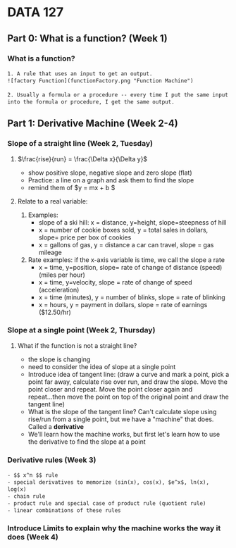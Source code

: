 # DATA 127

## Part 0:  What is a function? (Week 1)

### What is a function?
	1. A rule that uses an input to get an output.  
	![factory Function](functionFactory.png "Function Machine")

	2. Usually a formula or a procedure -- every time I put the same input into the formula or procedure, I get the same output.


## Part 1:  Derivative Machine (Week 2-4)

### Slope of a straight line (Week 2, Tuesday)

1. $\frac{rise}{run} = \frac{\Delta x}{\Delta y}$

	- show positive slope, negative slope and zero slope (flat)
	- Practice: a line on a graph and ask them to find the slope
 	- remind them of $y = mx + b $

2. Relate to a real variable:  
	1. Examples:  
		- slope of a ski hill:  x = distance, y=height, slope=steepness of hill
		- x = number of cookie boxes sold, y = total sales in dollars, slope= price per box of cookies 
		- x = gallons of gas, y = distance a car can travel, slope = gas mileage
	2. Rate examples:  if the x-axis variable is time, we call the slope a rate
	 	- x = time, y=position, slope= rate of change of distance (speed) (miles per hour)
		- x = time, y=velocity, slope = rate of change of speed (acceleration)
		- x = time (minutes), y = number of blinks, slope = rate of blinking
		- x = hours, y = payment in dollars, slope = rate of earnings ($12.50/hr)

### Slope at a single point (Week 2, Thursday)

1. What if the function is not a straight line?  

	- the slope is changing
	- need to consider the idea of slope at a single point
	- Introduce idea of tangent line:  (draw a curve and mark a point, pick a point far away, calculate rise over run, and draw the slope.  Move the point closer and repeat.  Move the point closer again and repeat...then move the point on top of the original point and draw the tangent line)
	-  What is the slope of the tangent line?  Can't calculate slope using rise/run from a single point, but we have a "machine" that does.  Called a **derivative**
	- We'll learn how the machine works, but first let's learn how to use the derivative to find the slope at a point

### Derivative rules  (Week 3)

	- $$ x^n $$ rule
	- special derivatives to memorize (sin(x), cos(x), $e^x$, ln(x), log(x)
	- chain rule
	- product rule and special case of product rule (quotient rule)
	- linear combinations of these rules

### Introduce Limits to explain why the machine works the way it does (Week 4)
      
	







